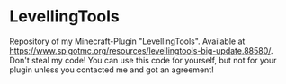 # LevellingTools
Repository of my Minecraft-Plugin "LevellingTools". Available at https://www.spigotmc.org/resources/levellingtools-big-update.88580/.
Don't steal my code! You can use this code for yourself, but not for your plugin unless you contacted me and got an agreement!
